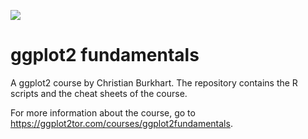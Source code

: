 ![](https://res.cloudinary.com/dmwucy9gz/image/upload/v1640767774/logo_github_g0hhi0.png)

# ggplot2 fundamentals

A ggplot2 course by Christian Burkhart. The repository contains the R scripts and the cheat sheets of the course.

For more information about the course, go to https://ggplot2tor.com/courses/ggplot2fundamentals.

